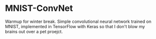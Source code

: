 # MNIST-ConvNet
Warmup for winter break. Simple convolutional neural network trained on MNIST, implemented in TensorFlow with Keras so that I don't blow my brains out over a pet proejct.

